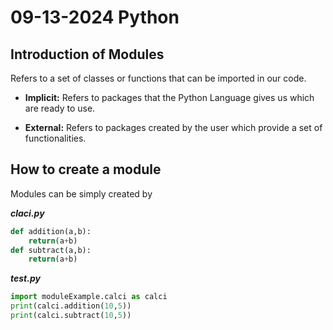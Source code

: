 # 09-13-2024 Python

## Introduction of Modules

Refers to a set of classes or functions that can be imported in our code.

- **Implicit:**
Refers to packages that the Python Language gives us which are ready to use.

- **External:**
Refers to packages created by the user which provide a set of functionalities.

## How to create a module

Modules can be simply created by 

***claci.py***
```python
def addition(a,b):
    return(a+b)
def subtract(a,b):
    return(a+b)
```
***test.py***
```python
import moduleExample.calci as calci
print(calci.addition(10,5))
print(calci.subtract(10,5))
```
